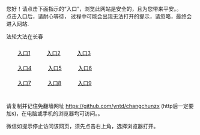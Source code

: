 您好！请点击下面指示的“入口”，浏览此网站是安全的，且为您带来平安。。 <br/>
点击入口后，请耐心等待， 过程中可能会出现无法打开的提示，请忽略，最终会进入网站. </br>

法轮大法在长春<br/>
<div style="padding:10px"><a style="margin:20px" target="_blank" href="https://dgoa77oaqc0dk.cloudfront.net/2Qpsp?hezqwyij" id="ccLink1" rel="nofollow">入口1</a> <a target="_blank" style="margin:20px" href="https://d2mclfjaclbeh3.cloudfront.net/2Qpsp?dllboav" id="ccLink2" rel="nofollow">入口2</a> <a style="margin:20px" target="_blank" href="https://d2ygzr9ib9comn.cloudfront.net/2Qpsp?wczefoke" id="ccLink3" rel="nofollow">入口3</a></div>

<div style="padding:10px" ><a style="margin:20px" target="_blank" href="https://dgoa77oaqc0dk.cloudfront.net/2Qpsp?hezqwyij" id="ccLink4" rel="nofollow">入口4</a> <a style="margin:20px" href="https://d2mclfjaclbeh3.cloudfront.net/2Qpsp?dllboav" target="_blank" id="ccLink5" rel="nofollow">入口5</a> <a style="margin:20px" href="https://d2ygzr9ib9comn.cloudfront.net/2Qpsp?wczefoke" target="_blank" id="ccLink6" rel="nofollow">入口6</a></div>

<div style="padding:10px"><a style="margin:20px" target="_blank" href="https://dgoa77oaqc0dk.cloudfront.net/2Qpsp?hezqwyij" id="ccLink7" rel="nofollow">入口7</a> <a style="margin:20px" href="https://d2mclfjaclbeh3.cloudfront.net/2Qpsp?dllboav" target="_blank" id="ccLink8" rel="nofollow">入口8</a> <a style="margin:20px" target="_blank" href="https://d2ygzr9ib9comn.cloudfront.net/2Qpsp?wczefoke" id="ccLink9" rel="nofollow">入口9</a></div>

<br/>



请复制并记住免翻墙网址 https://github.com/yntd/changchunzx (http后一定要加s)，在电脑或手机的浏览器均可访问。。<br/>

微信如提示停止访问该网页，须先点击右上角，选择浏览器打开。
